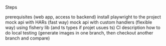 Steps

prerequisites (web app, access to backend)
install playwright to the project
mock api with HARs (fast way)
mock api with custom handlers (flexible way) using fishery lib (and ts types if projet usues ts)
CI description
how to do local testing (generate images in one branch, then checkout another branch and compare)
